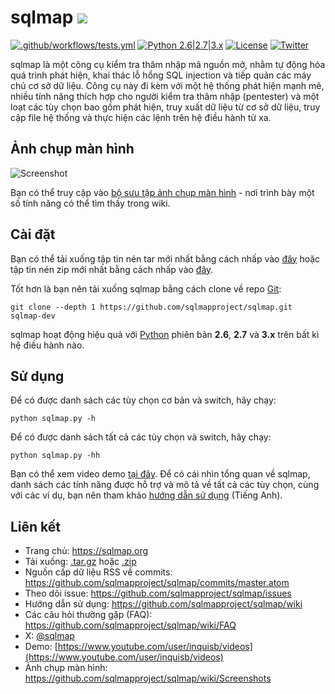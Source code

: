 # sqlmap ![](https://i.imgur.com/fe85aVR.png)

[![.github/workflows/tests.yml](https://github.com/sqlmapproject/sqlmap/actions/workflows/tests.yml/badge.svg)](https://github.com/sqlmapproject/sqlmap/actions/workflows/tests.yml) [![Python 2.6|2.7|3.x](https://img.shields.io/badge/python-2.6|2.7|3.x-yellow.svg)](https://www.python.org/) [![License](https://img.shields.io/badge/license-GPLv2-red.svg)](https://raw.githubusercontent.com/sqlmapproject/sqlmap/master/LICENSE) [![Twitter](https://img.shields.io/badge/twitter-@sqlmap-blue.svg)](https://twitter.com/sqlmap)

sqlmap là một công cụ kiểm tra thâm nhập mã nguồn mở, nhằm tự động hóa quá trình phát hiện, khai thác lỗ hổng SQL injection và tiếp quản các máy chủ cơ sở dữ liệu. Công cụ này đi kèm với 
một hệ thống phát hiện mạnh mẽ, nhiều tính năng thích hợp cho người kiểm tra thâm nhập (pentester) và một loạt các tùy chọn bao gồm phát hiện, truy xuất dữ liệu từ cơ sở dữ liệu, truy cập file hệ thống và thực hiện các lệnh trên hệ điều hành từ xa.

Ảnh chụp màn hình
----

![Screenshot](https://raw.github.com/wiki/sqlmapproject/sqlmap/images/sqlmap_screenshot.png)

Bạn có thể truy cập vào [bộ sưu tập ảnh chụp màn hình](https://github.com/sqlmapproject/sqlmap/wiki/Screenshots) - nơi trình bày một số tính năng có thể tìm thấy trong wiki.

Cài đặt
----


Bạn có thể tải xuống tập tin nén tar mới nhất bằng cách nhấp vào [đây](https://github.com/sqlmapproject/sqlmap/tarball/master) hoặc tập tin nén zip mới nhất bằng cách nhấp vào [đây](https://github.com/sqlmapproject/sqlmap/zipball/master).

Tốt hơn là bạn nên tải xuống sqlmap bằng cách clone về repo [Git](https://github.com/sqlmapproject/sqlmap):

    git clone --depth 1 https://github.com/sqlmapproject/sqlmap.git sqlmap-dev

sqlmap hoạt động hiệu quả với [Python](https://www.python.org/download/) phiên bản **2.6**, **2.7** và **3.x** trên bất kì hệ điều hành nào.

Sử dụng
----

Để có được danh sách các tùy chọn cơ bản và switch, hãy chạy:

    python sqlmap.py -h

Để có được danh sách tất cả các tùy chọn và switch, hãy chạy:

    python sqlmap.py -hh

Bạn có thể xem video demo [tại đây](https://asciinema.org/a/46601).
Để có cái nhìn tổng quan về sqlmap, danh sách các tính năng được hỗ trợ và mô tả về tất cả các tùy chọn, cùng với các ví dụ, bạn nên tham khảo [hướng dẫn sử dụng](https://github.com/sqlmapproject/sqlmap/wiki/Usage) (Tiếng Anh).

Liên kết
----

* Trang chủ: https://sqlmap.org
* Tải xuống: [.tar.gz](https://github.com/sqlmapproject/sqlmap/tarball/master) hoặc [.zip](https://github.com/sqlmapproject/sqlmap/zipball/master)
* Nguồn cấp dữ liệu RSS về commits: https://github.com/sqlmapproject/sqlmap/commits/master.atom
* Theo dõi issue: https://github.com/sqlmapproject/sqlmap/issues
* Hướng dẫn sử dụng: https://github.com/sqlmapproject/sqlmap/wiki
* Các câu hỏi thường gặp (FAQ): https://github.com/sqlmapproject/sqlmap/wiki/FAQ
* X: [@sqlmap](https://twitter.com/sqlmap)
* Demo: [https://www.youtube.com/user/inquisb/videos](https://www.youtube.com/user/inquisb/videos)
* Ảnh chụp màn hình: https://github.com/sqlmapproject/sqlmap/wiki/Screenshots
